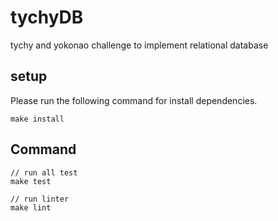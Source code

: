 # tychyDB
tychy and yokonao challenge to implement relational database

## setup
Please run the following command for install dependencies.
```
make install
```
## Command
```
// run all test
make test

// run linter
make lint
```
